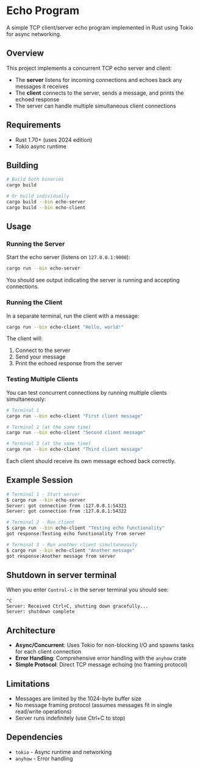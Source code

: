 # Echo Program

A simple TCP client/server echo program implemented in Rust using Tokio for async networking.

## Overview

This project implements a concurrent TCP echo server and client:
- The **server** listens for incoming connections and echoes back any messages it receives
- The **client** connects to the server, sends a message, and prints the echoed response
- The server can handle multiple simultaneous client connections

## Requirements

- Rust 1.70+ (uses 2024 edition)
- Tokio async runtime

## Building

```bash
# Build both binaries
cargo build

# Or build individually
cargo build --bin echo-server
cargo build --bin echo-client
```

## Usage

### Running the Server

Start the echo server (listens on `127.0.0.1:9000`):

```bash
cargo run --bin echo-server
```

You should see output indicating the server is running and accepting connections.

### Running the Client

In a separate terminal, run the client with a message:

```bash
cargo run --bin echo-client "Hello, world!"
```

The client will:
1. Connect to the server
2. Send your message
3. Print the echoed response from the server

### Testing Multiple Clients

You can test concurrent connections by running multiple clients simultaneously:

```bash
# Terminal 1
cargo run --bin echo-client "First client message"

# Terminal 2 (at the same time)
cargo run --bin echo-client "Second client message"

# Terminal 3 (at the same time)  
cargo run --bin echo-client "Third client message"
```

Each client should receive its own message echoed back correctly.

## Example Session

```bash
# Terminal 1 - Start server
$ cargo run --bin echo-server
Server: got connection from :127.0.0.1:54321
Server: got connection from :127.0.0.1:54322

# Terminal 2 - Run client
$ cargo run --bin echo-client "Testing echo functionality"
got response:Testing echo functionality from server

# Terminal 3 - Run another client simultaneously
$ cargo run --bin echo-client "Another message"
got response:Another message from server
```

## Shutdown in server terminal

When you enter `Control-c` in the server terminal you should see:

```
^C
Server: Received Ctrl+C, shutting down gracefully...
Server: shutdown complete
```

## Architecture

- **Async/Concurrent**: Uses Tokio for non-blocking I/O and spawns tasks for each client connection
- **Error Handling**: Comprehensive error handling with the `anyhow` crate
- **Simple Protocol**: Direct TCP message echoing (no framing protocol)

## Limitations

- Messages are limited by the 1024-byte buffer size
- No message framing protocol (assumes messages fit in single read/write operations)
- Server runs indefinitely (use Ctrl+C to stop)

## Dependencies

- `tokio` - Async runtime and networking
- `anyhow` - Error handling
